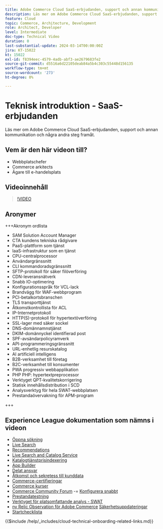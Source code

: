 ```yaml
---
title: Adobe Commerce Cloud SaaS-erbjudanden, support och annan kommunikation samt några nästa steg
description: Läs mer om Adobe Commerce Cloud SaaS-erbjudanden, support och annan kommunikation och några andra steg framåt.
feature: Cloud
topic: Commerce, Architecture, Development
role: Architect, Developer
level: Intermediate
doc-type: Technical Video
duration: 0
last-substantial-update: 2024-03-14T00:00:00Z
jira: KT-15022
kt: 15022
exl-id: f8394eec-4579-4adb-abf3-ae2679683fe2
source-git-commit: d5516a6d22105deab84a5b4c303c55448d156135
workflow-type: tm+mt
source-wordcount: '273'
ht-degree: 0%

---
```


# Teknisk introduktion - SaaS-erbjudanden

Läs mer om Adobe Commerce Cloud SaaS-erbjudanden, support och annan kommunikation och några andra steg framåt.

## Vem är den här videon till?

- Webbplatschefer
- Commerce arkitects
- Ägare till e-handelsplats

## Videoinnehåll

>[!VIDEO](https://video.tv.adobe.com/v/3427902?learn=on)

## Aronymer

+++Akronym ordlista

- SAM Solution Account Manager
- CTA kundens tekniska rådgivare
- PaaS-plattform som tjänst
- IaaS-infrastruktur som en tjänst
- CPU-centralprocessor
- Användargränssnitt
- CLI kommandoradsgränssnitt
- SFTP-protokoll för säker filöverföring
- CDN-leveransnätverk
- Snabb IO-optimering
- Konfigurationsspråk för VCL-lack
- Brandvägg för WAF-webbprogram
- PCI-betalkortsbranschen
- TLS transporttjänst
- Åtkomstkontrollista för ACL
- IP-Internetprotokoll
- HTTP(S)-protokoll för hypertextöverföring
- SSL-lager med säker sockel
- DNS-domännamnstjänst
- DKIM-domännyckel identifierad post
- SPF-avsändarpolicyramverk
- API-programmeringsgränssnitt
- URL-enhetlig resurskatalog
- AI artificiell intelligens
- B2B-verksamhet till företag
- B2C-verksamhet till konsumenter
- PWA progressiv webbapplikation
- PHP PHP: hypertextpreprocessor
- Verktyget QPT-kvalitetskorrigering
- Statisk innehållsdistribution i SCD
- Analysverktyg för hela SWAT-webbplatsen
- Prestandaövervakning för APM-program

+++

## Experience League dokumentation som nämns i videon

- [Öppna sökning](https://experienceleague.adobe.com/docs/commerce-cloud-service/user-guide/configure/service/opensearch.html)
- [Live Search](https://experienceleague.adobe.com/docs/commerce-merchant-services/live-search/overview.html)
- [Recommendations](https://experienceleague.adobe.com/docs/commerce-merchant-services/product-recommendations/overview.html)
- [Live Search and Catalog Service](https://experienceleague.adobe.com/docs/events/adobe-developers-live-recordings/2023/nov2023/nov-commerce/commerce-search-and-catalog-service.html)
- [Katalogtjänstprisindexering](https://experienceleague.adobe.com/docs/commerce-merchant-services/price-indexer/price-indexing.html)
- [App Builder](https://experienceleague.adobe.com/docs/commerce-learn/tutorials/adobe-developer-app-builder/app-builder-technical-overview.html)
- [Delat ansvar](https://experienceleague.adobe.com/docs/commerce-operations/security-and-compliance/shared-responsibility.html)
- [Åtkomst och sekretess till kunddata](https://experienceleague.adobe.com/docs/commerce-knowledge-base/kb/announcements/commerce-announcements/adobe-support-customer-data-access-and-privacy.html)
- [Commerce-certifieringar](https://experienceleague.adobe.com/docs/certification/program/technical-certifications/ac/ac-overview.html)
- [Commerce kurser](https://learning.adobe.com/catalog.html?products=Commerce)
- [Commerce Community Forum](https://community.magento.com/)
-= [Konfigurera snabbt](https://experienceleague.adobe.com/docs/commerce-cloud-service/user-guide/cdn/setup-fastly/fastly-configuration.html)
- [Prestandatestning](https://experienceleague.adobe.com/docs/commerce-operations/deliver-commerce-at-scale/launch.html)
- [Verktyget för platsomfattande analys - SWAT](https://experienceleague.adobe.com/docs/commerce-knowledge-base/kb/support-tools/site-wide-analysis-tool/swat-tool-overview.html?)
- [ny Relic Observation för Adobe Commerce](https://experienceleague.adobe.com/docs/commerce-operations/tools/observation-for-adobe-commerce/intro.html)
  [Säkerhetsuppdateringar](https://experienceleague.adobe.com/docs/commerce-operations/release/notes/security-patches/overview.html)
- [Startchecklista](https://experienceleague.adobe.com/docs/commerce-cloud-service/user-guide/launch/checklist.html)

{{$include /help/_includes/cloud-technical-onboarding-related-links.md}}
